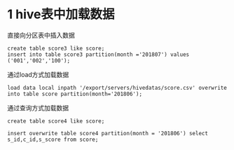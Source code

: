 # 1 hive表中加载数据
直接向分区表中插入数据
``` 
create table score3 like score;
insert into table score3 partition(month ='201807') values
('001','002','100');
```

通过load方式加载数据
``` 
load data local inpath '/export/servers/hivedatas/score.csv' overwrite into table score partition(month='201806');
```

通过查询方式加载数据
``` 
create table score4 like score;
```

``` 
insert overwrite table score4 partition(month = '201806') select s_id,c_id,s_score from score;
```
